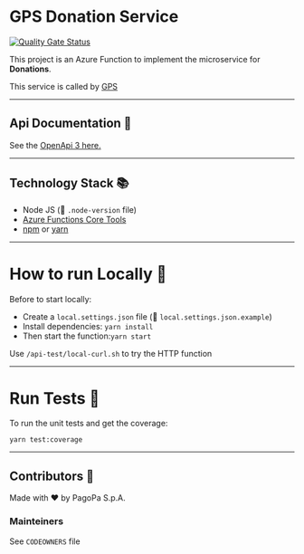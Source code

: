 # GPS Donation Service
[![Quality Gate Status](https://sonarcloud.io/api/project_badges/measure?project=pagopa_pagopa-gps-donation-service&metric=alert_status)](https://sonarcloud.io/dashboard?id=pagopa_pagopa-gps-donation-service)

This project is an Azure Function to implement the microservice for **Donations**.

This service is called by [GPS](https://github.com/pagopa/pagopa-spontaneous-payments) 

---
## Api Documentation 📖

See the [OpenApi 3 here.](https://editor.swagger.io/?url=https://raw.githubusercontent.com/pagopa/pagopa-gps-donation-service/main/openapi/openapi.json)

---

## Technology Stack 📚
- Node JS (👀 `.node-version` file)
- [Azure Functions Core Tools](https://docs.microsoft.com/en-us/azure/azure-functions/functions-run-local?tabs=v2%2Cwindows%2Cts%2Cportal%2Cbash)
- [npm](https://www.npmjs.com/) or [yarn](https://yarnpkg.com/)

---


# How to run Locally 🚀
Before to start locally: 
- Create a `local.settings.json` file (👀 `local.settings.json.example`) 
- Install dependencies: `yarn install`
- Then start the function:`yarn start`


Use `/api-test/local-curl.sh` to try the HTTP function

---
# Run Tests 🧪
To run the unit tests and get the coverage: 

```
yarn test:coverage
```


---

## Contributors 👥
Made with ❤️ by PagoPa S.p.A.

### Mainteiners
See `CODEOWNERS` file


